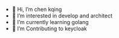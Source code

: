 - 👋 Hi, I’m chen kqing
- 👀 I’m interested in develop and architect
- 🌱 I’m currently learning golang
- 💞️ I’m Contributing to keycloak

<!---
ch219318/ch219318 is a ✨ special ✨ repository because its `README.md` (this file) appears on your GitHub profile.
You can click the Preview link to take a look at your changes.
--->
